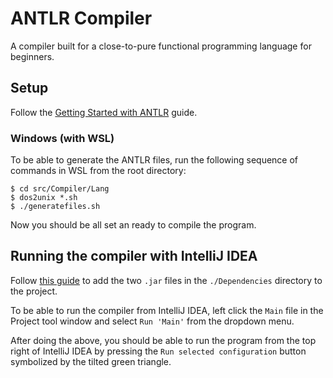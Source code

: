 # ANTLR Compiler
A compiler built for a close-to-pure functional programming language for beginners.
## Setup
Follow the [Getting Started with ANTLR](https://github.com/antlr/antlr4/blob/master/doc/getting-started.md) guide.
### Windows (with WSL)
To be able to generate the ANTLR files, run the following sequence of commands in WSL from the root directory:
```
$ cd src/Compiler/Lang
$ dos2unix *.sh
$ ./generatefiles.sh
```
Now you should be all set an ready to compile the program.

## Running the compiler with IntelliJ IDEA
Follow [this guide](https://stackoverflow.com/a/1051705/12545726) to add the two `.jar` files in the `./Dependencies` directory to the project.

To be able to run the compiler from IntelliJ IDEA, left click the `Main` file in the Project tool window and select `Run 'Main'` from the dropdown menu. 

After doing the above, you should be able to run the program from the top right of IntelliJ IDEA by pressing the `Run selected configuration` button symbolized by the tilted green triangle.